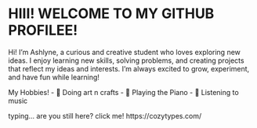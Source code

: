 <h1>HIII! WELCOME TO MY GITHUB PROFILEE!</h1>
<p>Hi! I’m Ashlyne, a curious and creative student who loves exploring new ideas. I enjoy learning new skills, solving problems, and creating projects that reflect my ideas and interests. I’m always excited to grow, experiment, and have fun while learning!</p>
<p>My Hobbies!
- 🎨 Doing art n crafts
- 🎹 Playing the Piano
- 🎵 Listening to music</p>
<a>typing... are you still here? click me! https://cozytypes.com/</a> 
